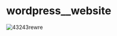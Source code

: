 # wordpress__website


![43243rewre](https://github.com/al1cappuccino/wordpress__website/assets/119801957/2b970edf-6cb4-4359-a4ec-4b8c6a3518c7)
